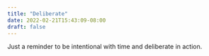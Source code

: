```yaml
---
title: "Deliberate"
date: 2022-02-21T15:43:09-08:00
draft: false
---
```


Just a reminder to be intentional with time and deliberate in action.